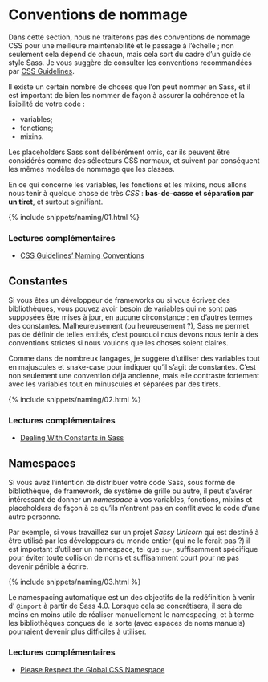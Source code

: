 
# Conventions de nommage

Dans cette section, nous ne traiterons pas des conventions de nommage CSS pour une meilleure maintenabilité et le passage à l’échelle ; non seulement cela dépend de chacun, mais cela sort du cadre d’un guide de style Sass. Je vous suggère de consulter les conventions recommandées par [CSS Guidelines](http://cssguidelin.es/#naming-conventions).

Il existe un certain nombre de choses que l’on peut nommer en Sass, et il est important de bien les nommer de façon à assurer la cohérence et la lisibilité de votre code&nbsp;:

* variables;
* fonctions;
* mixins.

Les placeholders Sass sont délibérément omis, car ils peuvent être considérés comme des sélecteurs CSS normaux, et suivent par conséquent les mêmes modèles de nommage que les classes.

En ce qui concerne les variables, les fonctions et les mixins, nous allons nous tenir à quelque chose de très *CSS*&nbsp;: **bas-de-casse et séparation par un tiret**, et surtout signifiant.

{% include snippets/naming/01.html %}

### Lectures complémentaires

* [CSS Guidelines’ Naming Conventions](http://cssguidelin.es/#naming-conventions)

## Constantes

Si vous êtes un développeur de frameworks ou si vous écrivez des bibliothèques, vous pouvez avoir besoin de variables qui ne sont pas supposées être mises à jour, en aucune circonstance&nbsp;: en d’autres termes des constantes. Malheureusement (ou heureusement&nbsp;?), Sass ne permet pas de définir de telles entités, c’est pourquoi nous devons nous tenir à des conventions strictes si nous voulons que les choses soient claires.

Comme dans de nombreux langages, je suggère d’utiliser des variables tout en majuscules et snake-case pour indiquer qu’il s’agit de constantes. C’est non seulement une convention déjà ancienne, mais elle contraste fortement avec les variables tout en minuscules et séparées par des tirets.

{% include snippets/naming/02.html %}

### Lectures complémentaires

* [Dealing With Constants in Sass](http://www.sitepoint.com/dealing-constants-sass/)

## Namespaces

Si vous avez l’intention de distribuer votre code Sass, sous forme de bibliothèque, de framework, de système de grille ou autre, il peut s’avérer intéressant de donner un *namespace* à vos variables, fonctions, mixins et placeholders de façon à ce qu’ils n’entrent pas en conflit avec le code d’une autre personne.

Par exemple, si vous travaillez sur un projet *Sassy Unicorn* qui est destiné à être utilisé par les développeurs du monde entier (qui ne le ferait pas&nbsp;?) il est important d’utiliser un namespace, tel que `su-`, suffisamment spécifique pour éviter toute collision de noms et suffisamment court pour ne pas devenir pénible à écrire.

{% include snippets/naming/03.html %}

<div class="note">
  <p>Le namespacing automatique est un des objectifs de la redéfinition à venir d’&nbsp;<code>@import</code> à partir de Sass 4.0. Lorsque cela se concrétisera, il sera de moins en moins utile de réaliser manuellement le namespacing, et à terme les bibliothèques conçues de la sorte (avec espaces de noms manuels) pourraient devenir plus difficiles à utiliser.</p>
</div>

### Lectures complémentaires

* [Please Respect the Global CSS Namespace](http://blog.kaelig.fr/post/44554267597/please-respect-the-global-css-namespace)
